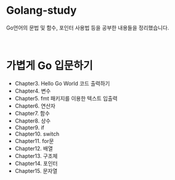 # Golang-study
Go언어의 문법 및 함수, 포인터 사용법 등을 공부한 내용들을 정리했습니다. 

<br>
<h1> 가볍게 Go 입문하기</h1>

* Chapter3. Hello Go World 코드 출력하기
* Chapter4. 변수
* Chapter5. fmt 패키지를 이용한 텍스트 입출력
* Chapter6. 연산자
* Chapter7. 함수
* Chapter8. 상수
* Chapter9. if
* Chapter10. switch
* Chapter11. for문
* Chapter12. 배열
* Chapter13. 구조체
* Chapter14. 포인터
* Chapter15. 문자열